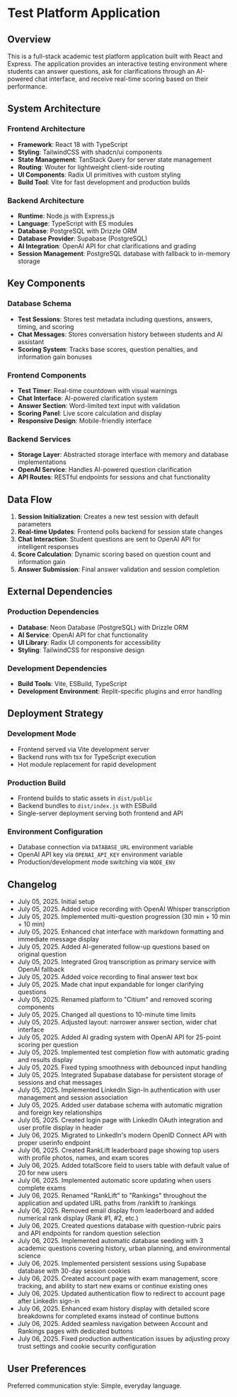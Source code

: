 # Test Platform Application

## Overview

This is a full-stack academic test platform application built with React and Express. The application provides an interactive testing environment where students can answer questions, ask for clarifications through an AI-powered chat interface, and receive real-time scoring based on their performance.

## System Architecture

### Frontend Architecture
- **Framework**: React 18 with TypeScript
- **Styling**: TailwindCSS with shadcn/ui components
- **State Management**: TanStack Query for server state management
- **Routing**: Wouter for lightweight client-side routing
- **UI Components**: Radix UI primitives with custom styling
- **Build Tool**: Vite for fast development and production builds

### Backend Architecture
- **Runtime**: Node.js with Express.js
- **Language**: TypeScript with ES modules
- **Database**: PostgreSQL with Drizzle ORM
- **Database Provider**: Supabase (PostgreSQL)
- **AI Integration**: OpenAI API for chat clarifications and grading
- **Session Management**: PostgreSQL database with fallback to in-memory storage

## Key Components

### Database Schema
- **Test Sessions**: Stores test metadata including questions, answers, timing, and scoring
- **Chat Messages**: Stores conversation history between students and AI assistant
- **Scoring System**: Tracks base scores, question penalties, and information gain bonuses

### Frontend Components
- **Test Timer**: Real-time countdown with visual warnings
- **Chat Interface**: AI-powered clarification system
- **Answer Section**: Word-limited text input with validation
- **Scoring Panel**: Live score calculation and display
- **Responsive Design**: Mobile-friendly interface

### Backend Services
- **Storage Layer**: Abstracted storage interface with memory and database implementations
- **OpenAI Service**: Handles AI-powered question clarification
- **API Routes**: RESTful endpoints for sessions and chat functionality

## Data Flow

1. **Session Initialization**: Creates a new test session with default parameters
2. **Real-time Updates**: Frontend polls backend for session state changes
3. **Chat Interaction**: Student questions are sent to OpenAI API for intelligent responses
4. **Score Calculation**: Dynamic scoring based on question count and information gain
5. **Answer Submission**: Final answer validation and session completion

## External Dependencies

### Production Dependencies
- **Database**: Neon Database (PostgreSQL) with Drizzle ORM
- **AI Service**: OpenAI API for chat functionality
- **UI Library**: Radix UI components for accessibility
- **Styling**: TailwindCSS for responsive design

### Development Dependencies
- **Build Tools**: Vite, ESBuild, TypeScript
- **Development Environment**: Replit-specific plugins and error handling

## Deployment Strategy

### Development Mode
- Frontend served via Vite development server
- Backend runs with tsx for TypeScript execution
- Hot module replacement for rapid development

### Production Build
- Frontend builds to static assets in `dist/public`
- Backend bundles to `dist/index.js` with ESBuild
- Single-server deployment serving both frontend and API

### Environment Configuration
- Database connection via `DATABASE_URL` environment variable
- OpenAI API key via `OPENAI_API_KEY` environment variable
- Production/development mode switching via `NODE_ENV`

## Changelog
- July 05, 2025. Initial setup
- July 05, 2025. Added voice recording with OpenAI Whisper transcription
- July 05, 2025. Implemented multi-question progression (30 min + 10 min + 10 min)
- July 05, 2025. Enhanced chat interface with markdown formatting and immediate message display
- July 05, 2025. Added AI-generated follow-up questions based on original question
- July 05, 2025. Integrated Groq transcription as primary service with OpenAI fallback
- July 05, 2025. Added voice recording to final answer text box
- July 05, 2025. Made chat input expandable for longer clarifying questions
- July 05, 2025. Renamed platform to "Citium" and removed scoring components
- July 05, 2025. Changed all questions to 10-minute time limits
- July 05, 2025. Adjusted layout: narrower answer section, wider chat interface
- July 05, 2025. Added AI grading system with OpenAI API for 25-point scoring per question
- July 05, 2025. Implemented test completion flow with automatic grading and results display
- July 05, 2025. Fixed typing smoothness with debounced input handling
- July 05, 2025. Integrated Supabase database for persistent storage of sessions and chat messages
- July 05, 2025. Implemented LinkedIn Sign-In authentication with user management and session association
- July 05, 2025. Added user database schema with automatic migration and foreign key relationships
- July 05, 2025. Created login page with LinkedIn OAuth integration and user profile display in header
- July 06, 2025. Migrated to LinkedIn's modern OpenID Connect API with proper userinfo endpoint
- July 06, 2025. Created RankLift leaderboard page showing top users with profile photos, names, and exam scores
- July 06, 2025. Added totalScore field to users table with default value of 20 for new users
- July 06, 2025. Implemented automatic score updating when users complete exams
- July 06, 2025. Renamed "RankLift" to "Rankings" throughout the application and updated URL paths from /ranklift to /rankings
- July 06, 2025. Removed email display from leaderboard and added numerical rank display (Rank #1, #2, etc.)
- July 06, 2025. Created questions database with question-rubric pairs and API endpoints for random question selection
- July 06, 2025. Implemented automatic database seeding with 3 academic questions covering history, urban planning, and environmental science
- July 06, 2025. Implemented persistent sessions using Supabase database with 30-day session cookies
- July 06, 2025. Created account page with exam management, score tracking, and ability to start new exams or continue existing ones
- July 06, 2025. Updated authentication flow to redirect to account page after LinkedIn sign-in
- July 06, 2025. Enhanced exam history display with detailed score breakdowns for completed exams instead of continue buttons
- July 06, 2025. Added seamless navigation between Account and Rankings pages with dedicated buttons
- July 06, 2025. Fixed production authentication issues by adjusting proxy trust settings and cookie security configuration

## User Preferences

Preferred communication style: Simple, everyday language.